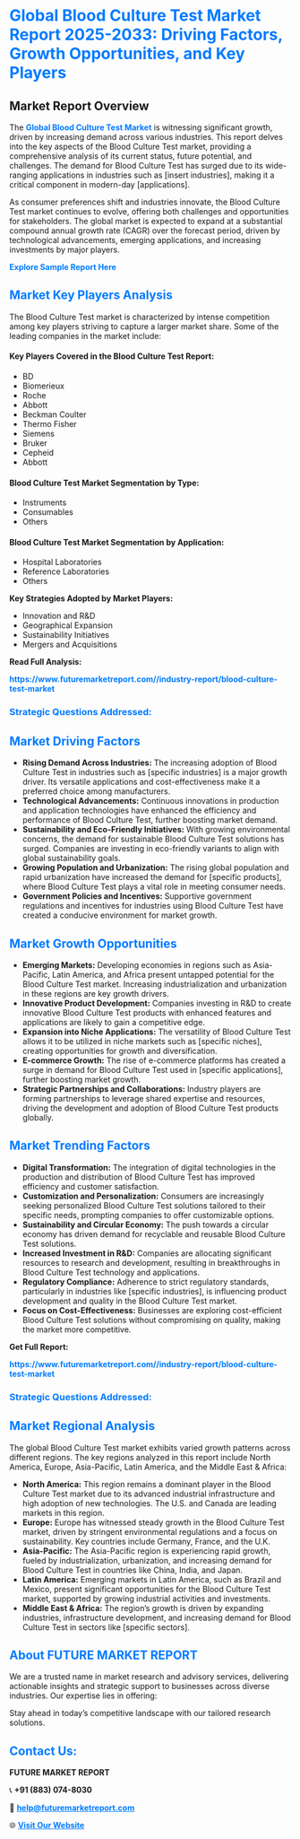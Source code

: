 <h1 style="color: #007BFF;">Global Blood Culture Test Market Report 2025-2033: Driving Factors, Growth Opportunities, and Key Players</h1>

<section id="overview">
<h2>Market Report Overview</h2>
<p>The <a href="https://www.futuremarketreport.com//industry-report/blood-culture-test-market" style="color: #007BFF; text-decoration: none;"><strong>Global Blood Culture Test Market</strong></a> is witnessing significant growth, driven by increasing demand across various industries. This report delves into the key aspects of the Blood Culture Test market, providing a comprehensive analysis of its current status, future potential, and challenges. The demand for Blood Culture Test has surged due to its wide-ranging applications in industries such as [insert industries], making it a critical component in modern-day [applications].</p>
<p>As consumer preferences shift and industries innovate, the Blood Culture Test market continues to evolve, offering both challenges and opportunities for stakeholders. The global market is expected to expand at a substantial compound annual growth rate (CAGR) over the forecast period, driven by technological advancements, emerging applications, and increasing investments by major players.</p>
</section>

<section id="overview">
<p><a href="https://www.futuremarketreport.com//request-sample/reportId=60702" style="color: #007BFF; text-decoration: none;"><strong>Explore Sample Report Here</strong></a></p>
</section>

<section id="key-players">
<h2 style="color: #007BFF;">Market Key Players Analysis</h2>
<p>The Blood Culture Test market is characterized by intense competition among key players striving to capture a larger market share. Some of the leading companies in the market include:</p>
<h4>Key Players Covered in the Blood Culture Test Report:</h4>
<ul><li>BD</li><li>Biomerieux</li><li>Roche</li><li>Abbott</li><li>Beckman Coulter</li><li>Thermo Fisher</li><li>Siemens</li><li>Bruker</li><li>Cepheid</li><li>Abbott</li></ul>
<h4>Blood Culture Test Market Segmentation by Type:</h4>
<ul><li>Instruments</li><li>Consumables</li><li>Others</li></ul>

<h4>Blood Culture Test Market Segmentation by Application:</h4>
<ul><li>Hospital Laboratories</li><li>Reference Laboratories</li><li>Others</li></ul>
<p><strong>Key Strategies Adopted by Market Players:</strong></p>
<ul>
<li>Innovation and R&D</li>
<li>Geographical Expansion</li>
<li>Sustainability Initiatives</li>
<li>Mergers and Acquisitions</li>
</ul>
</section>

<section>
<p><strong>Read Full Analysis: </strong></p><a href="https://www.futuremarketreport.com//industry-report/blood-culture-test-market" style="color: #007BFF; text-decoration: none;"><strong>https://www.futuremarketreport.com//industry-report/blood-culture-test-market</strong></a>
<h3 style="color: #007BFF;">Strategic Questions Addressed:</h3>
</section>

<section id="driving-factors">
<h2 style="color: #007BFF;">Market Driving Factors</h2>
<ul>
<li><strong>Rising Demand Across Industries:</strong> The increasing adoption of Blood Culture Test in industries such as [specific industries] is a major growth driver. Its versatile applications and cost-effectiveness make it a preferred choice among manufacturers.</li>
<li><strong>Technological Advancements:</strong> Continuous innovations in production and application technologies have enhanced the efficiency and performance of Blood Culture Test, further boosting market demand.</li>
<li><strong>Sustainability and Eco-Friendly Initiatives:</strong> With growing environmental concerns, the demand for sustainable Blood Culture Test solutions has surged. Companies are investing in eco-friendly variants to align with global sustainability goals.</li>
<li><strong>Growing Population and Urbanization:</strong> The rising global population and rapid urbanization have increased the demand for [specific products], where Blood Culture Test plays a vital role in meeting consumer needs.</li>
<li><strong>Government Policies and Incentives:</strong> Supportive government regulations and incentives for industries using Blood Culture Test have created a conducive environment for market growth.</li>
</ul>
</section>

<section id="growth-opportunities">
<h2 style="color: #007BFF;">Market Growth Opportunities</h2>
<ul>
<li><strong>Emerging Markets:</strong> Developing economies in regions such as Asia-Pacific, Latin America, and Africa present untapped potential for the Blood Culture Test market. Increasing industrialization and urbanization in these regions are key growth drivers.</li>
<li><strong>Innovative Product Development:</strong> Companies investing in R&D to create innovative Blood Culture Test products with enhanced features and applications are likely to gain a competitive edge.</li>
<li><strong>Expansion into Niche Applications:</strong> The versatility of Blood Culture Test allows it to be utilized in niche markets such as [specific niches], creating opportunities for growth and diversification.</li>
<li><strong>E-commerce Growth:</strong> The rise of e-commerce platforms has created a surge in demand for Blood Culture Test used in [specific applications], further boosting market growth.</li>
<li><strong>Strategic Partnerships and Collaborations:</strong> Industry players are forming partnerships to leverage shared expertise and resources, driving the development and adoption of Blood Culture Test products globally.</li>
</ul>
</section>

<section id="trending-factors">
<h2 style="color: #007BFF;">Market Trending Factors</h2>
<ul>
<li><strong>Digital Transformation:</strong> The integration of digital technologies in the production and distribution of Blood Culture Test has improved efficiency and customer satisfaction.</li>
<li><strong>Customization and Personalization:</strong> Consumers are increasingly seeking personalized Blood Culture Test solutions tailored to their specific needs, prompting companies to offer customizable options.</li>
<li><strong>Sustainability and Circular Economy:</strong> The push towards a circular economy has driven demand for recyclable and reusable Blood Culture Test solutions.</li>
<li><strong>Increased Investment in R&D:</strong> Companies are allocating significant resources to research and development, resulting in breakthroughs in Blood Culture Test technology and applications.</li>
<li><strong>Regulatory Compliance:</strong> Adherence to strict regulatory standards, particularly in industries like [specific industries], is influencing product development and quality in the Blood Culture Test market.</li>
<li><strong>Focus on Cost-Effectiveness:</strong> Businesses are exploring cost-efficient Blood Culture Test solutions without compromising on quality, making the market more competitive.</li>
</ul>
</section>

<section>
<p><strong>Get Full Report: </strong></p><a href="https://www.futuremarketreport.com//industry-report/blood-culture-test-market" style="color: #007BFF; text-decoration: none;"><strong>https://www.futuremarketreport.com//industry-report/blood-culture-test-market</strong></a>
<h3 style="color: #007BFF;">Strategic Questions Addressed:</h3>
</section>


<section id="regional-analysis">
<h2 style="color: #007BFF;">Market Regional Analysis</h2>
<p>The global Blood Culture Test market exhibits varied growth patterns across different regions. The key regions analyzed in this report include North America, Europe, Asia-Pacific, Latin America, and the Middle East & Africa:</p>
<ul>
<li><strong>North America:</strong> This region remains a dominant player in the Blood Culture Test market due to its advanced industrial infrastructure and high adoption of new technologies. The U.S. and Canada are leading markets in this region.</li>
<li><strong>Europe:</strong> Europe has witnessed steady growth in the Blood Culture Test market, driven by stringent environmental regulations and a focus on sustainability. Key countries include Germany, France, and the U.K.</li>
<li><strong>Asia-Pacific:</strong> The Asia-Pacific region is experiencing rapid growth, fueled by industrialization, urbanization, and increasing demand for Blood Culture Test in countries like China, India, and Japan.</li>
<li><strong>Latin America:</strong> Emerging markets in Latin America, such as Brazil and Mexico, present significant opportunities for the Blood Culture Test market, supported by growing industrial activities and investments.</li>
<li><strong>Middle East & Africa:</strong> The region’s growth is driven by expanding industries, infrastructure development, and increasing demand for Blood Culture Test in sectors like [specific sectors].</li>
</ul>
</section>

<footer>
<h2 style="color: #007BFF;">About FUTURE MARKET REPORT</h2>
<p>We are a trusted name in market research and advisory services, delivering actionable insights and strategic support to businesses across diverse industries. Our expertise lies in offering:</p>

<p>Stay ahead in today’s competitive landscape with our tailored research solutions.</p>

<h2 style="color: #007BFF;">Contact Us:</h2>
<p><strong>FUTURE MARKET REPORT</strong></p>
<p>📞 <strong>+91 (883) 074-8030</strong></p>
<p>📧 <strong><a href="mailto:help@futuremarketreport.com" style="color: #007BFF;">help@futuremarketreport.com</a></strong></p>
<p>🌐 <strong><a href="https://www.futuremarketreport.com/" style="color: #007BFF;">Visit Our Website</a></strong></p>
</footer>